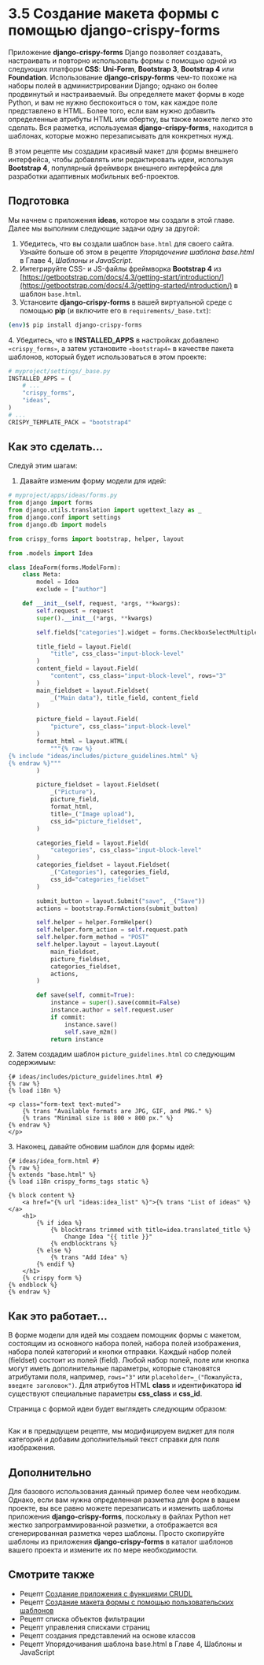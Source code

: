 # 3.5 Создание макета формы с помощью django-crispy-forms

Приложение **django-crispy-forms** Django позволяет создавать, настраивать и повторно использовать формы с помощью одной из следующих платформ **CSS**: **Uni-Form**, **Bootstrap 3**, **Bootstrap 4** или **Foundation**. Использование **django-crispy-forms** чем-то похоже на наборы полей в администрировании Django; однако он более продвинутый и настраиваемый. Вы определяете макет формы в коде Python, и вам не нужно беспокоиться о том, как каждое поле представлено в HTML. Более того, если вам нужно добавить определенные атрибуты HTML или обертку, вы также можете легко это сделать. Вся разметка, используемая **django-crispy-forms**, находится в шаблонах, которые можно перезаписывать для конкретных нужд.

В этом рецепте мы создадим красивый макет для формы внешнего интерфейса, чтобы добавлять или редактировать идеи, используя **Bootstrap 4**, популярный фреймворк внешнего интерфейса для разработки адаптивных мобильных веб-проектов.

## Подготовка

Мы начнем с приложения **ideas**, которое мы создали в этой главе. Далее мы выполним следующие задачи одну за другой:

1. Убедитесь, что вы создали шаблон `base.html` для своего сайта. Узнайте больше об этом в рецепте _Упорядочение шаблона base.html_ в Главе 4, _Шаблоны и JavaScript_.
2. Интегрируйте CSS- и JS-файлы фреймворка **Bootstrap 4** из [https://getbootstrap.com/docs/4.3/getting-start/introduction/](https://getbootstrap.com/docs/4.3/getting-started/introduction/) в шаблон `base.html`.
3. Установите **django-crispy-forms** в вашей виртуальной среде с помощью **pip** (и включите его в `requirements/_base.txt`):

```bash
(env)$ pip install django-crispy-forms
```

4\. Убедитесь, что в **INSTALLED\_APPS** в настройках добавлено `«crispy_forms»`, а затем установите `«bootstrap4»` в качестве пакета шаблонов, который будет использоваться в этом проекте:

```python
# myproject/settings/_base.py
INSTALLED_APPS = (
    # ...
    "crispy_forms",
    "ideas",
)
# ...
CRISPY_TEMPLATE_PACK = "bootstrap4"
```

## Как это сделать...

Следуй этим шагам:

1. Давайте изменим форму модели для идей:

```python
# myproject/apps/ideas/forms.py
from django import forms
from django.utils.translation import ugettext_lazy as _
from django.conf import settings
from django.db import models

from crispy_forms import bootstrap, helper, layout

from .models import Idea

class IdeaForm(forms.ModelForm):
    class Meta:
        model = Idea
        exclude = ["author"]

    def __init__(self, request, *args, **kwargs):
        self.request = request
        super().__init__(*args, **kwargs)

        self.fields["categories"].widget = forms.CheckboxSelectMultiple()

        title_field = layout.Field(
            "title", css_class="input-block-level"
        )
        content_field = layout.Field(
            "content", css_class="input-block-level", rows="3"
        )
        main_fieldset = layout.Fieldset(
            _("Main data"), title_field, content_field
        )

        picture_field = layout.Field(
            "picture", css_class="input-block-level"
        )
        format_html = layout.HTML(
            """{% raw %}
{% include "ideas/includes/picture_guidelines.html" %}
{% endraw %}"""
        )

        picture_fieldset = layout.Fieldset(
            _("Picture"),
            picture_field,
            format_html,
            title=_("Image upload"),
            css_id="picture_fieldset",
        )

        categories_field = layout.Field(
            "categories", css_class="input-block-level"
        )
        categories_fieldset = layout.Fieldset(
            _("Categories"), categories_field,
            css_id="categories_fieldset"
        )

        submit_button = layout.Submit("save", _("Save"))
        actions = bootstrap.FormActions(submit_button)

        self.helper = helper.FormHelper()
        self.helper.form_action = self.request.path
        self.helper.form_method = "POST"
        self.helper.layout = layout.Layout(
            main_fieldset,
            picture_fieldset,
            categories_fieldset,
            actions,
        )

        def save(self, commit=True):
            instance = super().save(commit=False)
            instance.author = self.request.user
            if commit:
                instance.save()
                self.save_m2m()
            return instance
```

2\. Затем создадим шаблон `picture_guidelines.html` со следующим содержимым:

```django
{# ideas/includes/picture_guidelines.html #}
{% raw %}
{% load i18n %}

<p class="form-text text-muted">
    {% trans "Available formats are JPG, GIF, and PNG." %}
    {% trans "Minimal size is 800 × 800 px." %}
{% endraw %}
</p>
```

3\. Наконец, давайте обновим шаблон для формы идей:

```django
{# ideas/idea_form.html #}
{% raw %}
{% extends "base.html" %}
{% load i18n crispy_forms_tags static %}

{% block content %}
    <a href="{% url "ideas:idea_list" %}">{% trans "List of ideas" %}</a>
    <h1>
        {% if idea %}
            {% blocktrans trimmed with title=idea.translated_title %}
                Change Idea "{{ title }}"
            {% endblocktrans %}
        {% else %}
            {% trans "Add Idea" %}
        {% endif %}
    </h1>
    {% crispy form %}
{% endblock %}
{% endraw %}
```

## Как это работает...

В форме модели для идей мы создаем помощник формы с макетом, состоящим из основного набора полей, набора полей изображения, набора полей категорий и кнопки отправки. Каждый набор полей (fieldset) состоит из полей (field). Любой набор полей, поле или кнопка могут иметь дополнительные параметры, которые становятся атрибутами поля, например, `rows="3"` или `placeholder=_("Пожалуйста, введите заголовок")`. Для атрибутов HTML **class** и идентификатора **id** существуют специальные параметры **css\_class** и **css\_id**.

Страница с формой идеи будет выглядеть следующим образом:

<figure><img src="../../.gitbook/assets/crispy_form_1.jpg" alt=""><figcaption></figcaption></figure>

Как и в предыдущем рецепте, мы модифицируем виджет для поля категорий и добавим дополнительный текст справки для поля изображения.

## Дополнительно

Для базового использования данный пример более чем необходим. Однако, если вам нужна определенная разметка для форм в вашем проекте, вы все равно можете перезаписать и изменить шаблоны приложения **django-crispy-forms**, поскольку в файлах Python нет жестко запрограммированной разметки, а отображается вся сгенерированная разметка через шаблоны. Просто скопируйте шаблоны из приложения **django-crispy-forms** в каталог шаблонов вашего проекта и измените их по мере необходимости.

## Смотрите также

* Рецепт [Создание приложения с функциями CRUDL](3.1-sozdanie-prilozheniya-s-funkciyami-crudl.md)
* Рецепт [Создание макета формы с помощью пользовательских шаблонов](3.4-sozdanie-maketa-formy-s-pomoshyu-polzovatelskikh-shablonov.md)
* Рецепт списка объектов фильтрации
* Рецепт управления списками страниц
* Рецепт создания представлений на основе классов
* Рецепт Упорядочивания шаблона base.html в Главе 4, Шаблоны и JavaScript
